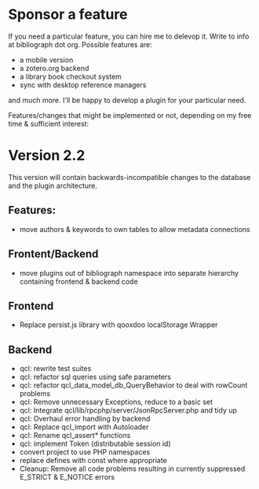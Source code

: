 Sponsor a feature
=================
If you need a particular feature, you can hire me to delevop it. Write to
info at bibliograph dot org. Possible features are:
- a mobile version
- a zotero.org backend
- a library book checkout system
- sync with desktop reference managers
 
and much more. I'll be happy to develop a plugin for your particular need.

Features/changes that might be implemented or not, depending on
my free time & sufficient interest:

Version 2.2
===========
This version will contain backwards-incompatible changes to the database and the
plugin architecture.

Features:
---------
- move authors & keywords to own tables to allow metadata connections

Frontent/Backend
----------------
- move plugins out of bibliograph namespace into separate hierarchy containing 
  frontend & backend code

Frontend
--------
- Replace persist.js library with qooxdoo localStorage Wrapper

Backend
-------
- qcl: rewrite test suites 
- qcl: refactor sql queries using safe parameters
- qcl: refactor qcl_data_model_db_QueryBehavior to deal with rowCount problems
- qcl: Remove unnecessary Exceptions, reduce to a basic set
- qcl: Integrate qcl/lib/rpcphp/server/JsonRpcServer.php and tidy up
- qcl: Overhaul error handling by backend 
- qcl: Replace qcl_import with Autoloader
- qcl: Rename qcl_assert* functions
- qcl: implement Token (distributable session id)
- convert project to use PHP namespaces
- replace defines with const where appropriate
- Cleanup: Remove all code problems resulting in currently suppressed E_STRICT &
  E_NOTICE errors


